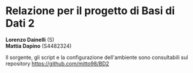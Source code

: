 # Relazione per il progetto di Basi di Dati 2

**Lorenzo Dainelli** (S)  
**Mattia Dapino** (S4482324)

Il sorgente, gli script e la configurazione dell'ambiente sono consultabili sul repository https://github.com/mitto98/BD2
